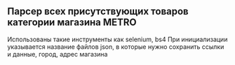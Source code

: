 Парсер всех присутствующих товаров категории магазина METRO
--------

Использованы такие инструменты как selenium, bs4
При инициализации указывается название файлов json, в которые нужно сохранить ссылки и данные, город, адрес магазина